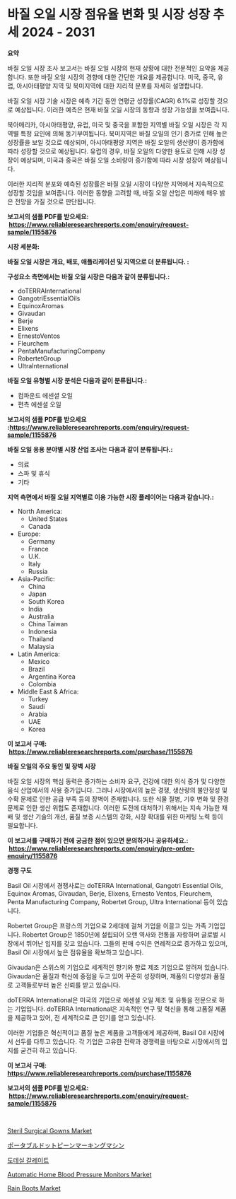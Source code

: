 <p><h1>바질 오일 시장 점유율 변화 및 시장 성장 추세 2024 - 2031</h1></p><p><strong>요약</strong></p>
<p><p>바질 오일 시장 조사 보고서는 바질 오일 시장의 현재 상황에 대한 전문적인 요약을 제공합니다. 또한 바질 오일 시장의 경향에 대한 간단한 개요를 제공합니다. 미국, 중국, 유럽, 아시아태평양 지역 및 북미지역에 대한 지리적 분포를 자세히 설명합니다.</p><p>바질 오일 시장 기술 시장은 예측 기간 동안 연평균 성장률(CAGR) 6.1%로 성장할 것으로 예상됩니다. 이러한 예측은 현재 바질 오일 시장의 동향과 성장 가능성을 보여줍니다.</p><p>북아메리카, 아시아태평양, 유럽, 미국 및 중국을 포함한 지역별 바질 오일 시장은 각 지역별 특정 요인에 의해 동기부여됩니다. 북미지역은 바질 오일의 인기 증가로 인해 높은 성장률을 보일 것으로 예상되며, 아시아태평양 지역은 바질 오일의 생산량이 증가함에 따라 성장할 것으로 예상됩니다. 유럽의 경우, 바질 오일의 다양한 용도로 인해 시장 성장이 예상되며, 미국과 중국은 바질 오일 소비량이 증가함에 따라 시장 성장이 예상됩니다.</p><p>이러한 지리적 분포와 예측된 성장률은 바질 오일 시장이 다양한 지역에서 지속적으로 성장할 것임을 보여줍니다. 이러한 동향을 고려할 때, 바질 오일 산업은 미래에 매우 밝은 전망을 가질 것으로 판단됩니다.</p></p>
<p><strong>보고서의 샘플 PDF를 받으세요: &nbsp;<a href="https://www.reliableresearchreports.com/enquiry/request-sample/1155876">https://www.reliableresearchreports.com/enquiry/request-sample/1155876</a></strong></p>
<p><strong>시장 세분화:</strong></p>
<p><strong> 바질 오일 시장은 개요, 배포, 애플리케이션 및 지역으로 더 분류됩니다. :</strong></p>
<p><strong>구성요소 측면에서는 바질 오일 시장은 다음과 같이 분류됩니다.:</strong></p>
<p><ul><li>doTERRAInternational</li><li>GangotriEssentialOils</li><li>EquinoxAromas</li><li>Givaudan</li><li>Berje</li><li>Elixens</li><li>ErnestoVentos</li><li>Fleurchem</li><li>PentaManufacturingCompany</li><li>RobertetGroup</li><li>UltraInternational</li></ul></p>
<p><strong> 바질 오일 유형별 시장 분석은 다음과 같이 분류됩니다.:</strong></p>
<p><ul><li>컴파운드 에센셜 오일</li><li>편측 에센셜 오일</li></ul></p>
<p><strong>보고서의 샘플 PDF를 받으세요 :<a href="https://www.reliableresearchreports.com/enquiry/request-sample/1155876">https://www.reliableresearchreports.com/enquiry/request-sample/1155876</a></strong></p>
<p><strong> 바질 오일 응용 분야별 시장 산업 조사는 다음과 같이 분류됩니다.:</strong></p>
<p><ul><li>의료</li><li>스파 및 휴식</li><li>기타</li></ul></p>
<p><strong>지역 측면에서 바질 오일 지역별로 이용 가능한 시장 플레이어는 다음과 같습니다.:</strong></p>
<p><ul>
    <li>
        North America:
        <ul>
            <li>United States</li>
            <li>Canada</li>
        </ul>
    </li>
    <li>
        Europe:
        <ul>
            <li>Germany</li>
            <li>France</li>
            <li>U.K.</li>
            <li>Italy</li>
            <li>Russia</li>
        </ul>
    </li>
    <li>
        Asia-Pacific:
        <ul>
            <li>China</li>
            <li>Japan</li>
            <li>South Korea</li>
            <li>India</li>
            <li>Australia</li>
            <li>China Taiwan</li>
            <li>Indonesia</li>
            <li>Thailand</li>
            <li>Malaysia</li>
        </ul>
    </li>
    <li>
        Latin America:
        <ul>
            <li>Mexico</li>
            <li>Brazil</li>
            <li>Argentina Korea</li>
            <li>Colombia</li>
        </ul>
    </li>
    <li>
        Middle East & Africa:
        <ul>
            <li>Turkey</li>
            <li>Saudi</li>
            <li>Arabia</li>
            <li>UAE</li>
            <li>Korea</li>
        </ul>
    </li>
    </ul></p>
<p><strong>이 보고서 구매: &nbsp;<a href="https://www.reliableresearchreports.com/purchase/1155876">https://www.reliableresearchreports.com/purchase/1155876</a></strong></p>
<p><strong>바질 오일의 주요 동인 및 장벽 시장</strong></p>
<p><p>바질 오일 시장의 핵심 동력은 증가하는 소비자 요구, 건강에 대한 의식 증가 및 다양한 음식 산업에서의 사용 증가입니다. 그러나 시장에서의 높은 경쟁, 생산량의 불안정성 및 수확 문제로 인한 공급 부족 등의 장벽이 존재합니다. 또한 식물 질병, 기후 변화 및 환경 문제로 인한 생산 위험도 존재합니다. 이러한 도전에 대처하기 위해서는 지속 가능한 재배 및 생산 기술의 개선, 품질 보증 시스템의 강화, 시장 확대를 위한 마케팅 노력 등이 필요합니다.</p></p>
<p><strong>이 보고서를 구매하기 전에 궁금한 점이 있으면 문의하거나 공유하세요.: &nbsp;<a href="https://www.reliableresearchreports.com/enquiry/pre-order-enquiry/1155876">https://www.reliableresearchreports.com/enquiry/pre-order-enquiry/1155876</a></strong></p>
<p><strong>경쟁 구도</strong></p>
<p><p>Basil Oil 시장에서 경쟁사로는 doTERRA International, Gangotri Essential Oils, Equinox Aromas, Givaudan, Berje, Elixens, Ernesto Ventos, Fleurchem, Penta Manufacturing Company, Robertet Group, Ultra International 등이 있습니다. </p><p>Robertet Group은 프랑스의 기업으로 2세대에 걸쳐 기업을 이끌고 있는 가족 기업입니다. Robertet Group은 1850년에 설립되어 오랜 역사와 전통을 자랑하며 글로벌 시장에서 뛰어난 입지를 갖고 있습니다. 그들의 판매 수익은 연례적으로 증가하고 있으며, Basil Oil 시장에서 높은 점유율을 확보하고 있습니다. </p><p>Givaudan은 스위스의 기업으로 세계적인 향기와 향료 제조 기업으로 알려져 있습니다. Givaudan은 품질과 혁신에 중점을 두고 있어 꾸준히 성장하며, 제품의 다양성과 품질로 고객들로부터 높은 신뢰를 받고 있습니다. </p><p>doTERRA International은 미국의 기업으로 에센셜 오일 제조 및 유통을 전문으로 하는 기업입니다. doTERRA International은 지속적인 연구 및 혁신을 통해 고품질 제품을 제공하고 있어, 전 세계적으로 큰 인기를 얻고 있습니다. </p><p>이러한 기업들은 혁신적이고 품질 높은 제품을 고객들에게 제공하며, Basil Oil 시장에서 선두를 다투고 있습니다. 각 기업은 고유한 전략과 경쟁력을 바탕으로 시장에서의 입지를 굳건히 하고 있습니다.</p></p>
<p><strong>이 보고서 구매: &nbsp; <a href="https://www.reliableresearchreports.com/purchase/1155876">https://www.reliableresearchreports.com/purchase/1155876</a></strong></p>
<p><strong>보고서의 샘플 PDF를 받으세요: &nbsp;<a href="https://www.reliableresearchreports.com/enquiry/request-sample/1155876">https://www.reliableresearchreports.com/enquiry/request-sample/1155876</a></strong><strong></strong></p>
<p>&nbsp;</p>
<p><p><a href="https://issuu.com/reportprime-2/docs/steril-surgical-gowns-market-size-2030.pptx">Steril Surgical Gowns Market</a></p><p><a href="https://medium.com/@emmittkutch2023/%E6%90%BA%E5%B8%AF%E7%94%A8%E3%83%89%E3%83%83%E3%83%88-%E3%83%94%E3%83%BC%E3%83%B3%E3%83%9E%E3%83%BC%E3%82%AD%E3%83%B3%E3%82%B0%E6%A9%9F%E5%B8%82%E5%A0%B4-2031%E5%B9%B4%E3%81%BE%E3%81%A7%E3%81%AE%E6%88%90%E5%8A%9F%E3%81%99%E3%82%8B%E3%83%93%E3%82%B8%E3%83%8D%E3%82%B9%E6%88%A6%E7%95%A5%E3%81%AE%E9%8D%B5-8712d7bd5eb6">ポータブルドットピーンマーキングマシン</a></p><p><a href="https://github.com/crfsywufhm81415/Market-Research-Report-List-1/blob/main/79946063599.md">도데실 갈레이트</a></p><p><a href="https://issuu.com/reportprime-2/docs/automatic-home-blood-pressure-monitors-market-size">Automatic Home Blood Pressure Monitors Market</a></p><p><a href="https://github.com/jsmusil/Market-Research-Report-List-2/blob/main/rain-boots-market.md">Rain Boots Market</a></p></p>